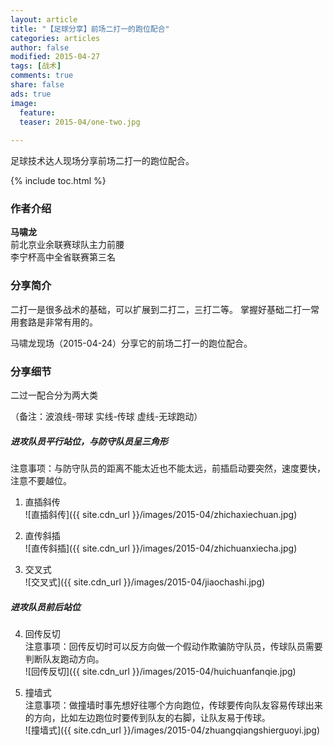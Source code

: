```yaml
---
layout: article
title: "【足球分享】前场二打一的跑位配合"
categories: articles
author: false
modified: 2015-04-27
tags: [战术]
comments: true
share: false
ads: true
image: 
  feature: 
  teaser: 2015-04/one-two.jpg
  
---
```


足球技术达人现场分享前场二打一的跑位配合。

{% include toc.html %}

### 作者介绍
**马啸龙**  
前北京业余联赛球队主力前腰  
李宁杯高中全省联赛第三名  

### 分享简介
二打一是很多战术的基础，可以扩展到二打二，三打二等。
掌握好基础二打一常用套路是非常有用的。

马啸龙现场（2015-04-24）分享它的前场二打一的跑位配合。


### 分享细节

二过一配合分为两大类

（备注：波浪线-带球  实线-传球  虚线-无球跑动）

##### 进攻队员平行站位，与防守队员呈三角形

注意事项：与防守队员的距离不能太近也不能太远，前插启动要突然，速度要快，注意不要越位。 

1. 直插斜传   
![直插斜传]({{ site.cdn_url }}/images/2015-04/zhichaxiechuan.jpg)


2. 直传斜插  
![直传斜插]({{ site.cdn_url }}/images/2015-04/zhichuanxiecha.jpg)

3. 交叉式  
![交叉式]({{ site.cdn_url }}/images/2015-04/jiaochashi.jpg)

##### 进攻队员前后站位

4. 回传反切    
注意事项：回传反切时可以反方向做一个假动作欺骗防守队员，传球队员需要判断队友跑动方向。    
![回传反切]({{ site.cdn_url }}/images/2015-04/huichuanfanqie.jpg)  

5. 撞墙式   
注意事项：做撞墙时事先想好往哪个方向跑位，传球要传向队友容易传球出来的方向，比如左边跑位时要传到队友的右脚，让队友易于传球。   
![撞墙式]({{ site.cdn_url }}/images/2015-04/zhuangqiangshierguoyi.jpg)

